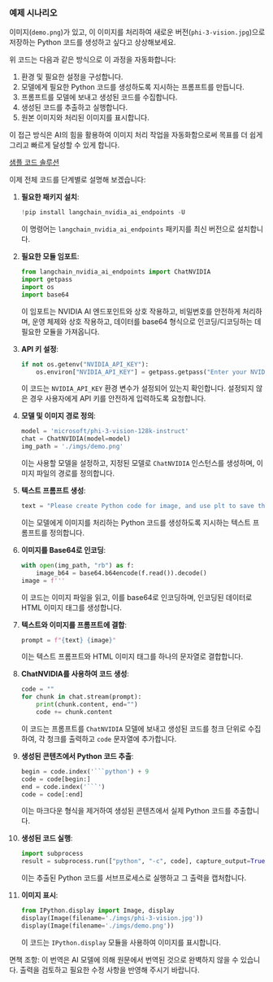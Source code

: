 ### 예제 시나리오

이미지(`demo.png`)가 있고, 이 이미지를 처리하여 새로운 버전(`phi-3-vision.jpg`)으로 저장하는 Python 코드를 생성하고 싶다고 상상해보세요.

위 코드는 다음과 같은 방식으로 이 과정을 자동화합니다:

1. 환경 및 필요한 설정을 구성합니다.
2. 모델에게 필요한 Python 코드를 생성하도록 지시하는 프롬프트를 만듭니다.
3. 프롬프트를 모델에 보내고 생성된 코드를 수집합니다.
4. 생성된 코드를 추출하고 실행합니다.
5. 원본 이미지와 처리된 이미지를 표시합니다.

이 접근 방식은 AI의 힘을 활용하여 이미지 처리 작업을 자동화함으로써 목표를 더 쉽게 그리고 빠르게 달성할 수 있게 합니다.

[샘플 코드 솔루션](../../../../code/06.E2E/E2E_Nvidia_NIM_Phi3_Vision.ipynb)

이제 전체 코드를 단계별로 설명해 보겠습니다:

1. **필요한 패키지 설치**:
    ```python
    !pip install langchain_nvidia_ai_endpoints -U
    ```
    이 명령어는 `langchain_nvidia_ai_endpoints` 패키지를 최신 버전으로 설치합니다.

2. **필요한 모듈 임포트**:
    ```python
    from langchain_nvidia_ai_endpoints import ChatNVIDIA
    import getpass
    import os
    import base64
    ```
    이 임포트는 NVIDIA AI 엔드포인트와 상호 작용하고, 비밀번호를 안전하게 처리하며, 운영 체제와 상호 작용하고, 데이터를 base64 형식으로 인코딩/디코딩하는 데 필요한 모듈을 가져옵니다.

3. **API 키 설정**:
    ```python
    if not os.getenv("NVIDIA_API_KEY"):
        os.environ["NVIDIA_API_KEY"] = getpass.getpass("Enter your NVIDIA API key: ")
    ```
    이 코드는 `NVIDIA_API_KEY` 환경 변수가 설정되어 있는지 확인합니다. 설정되지 않은 경우 사용자에게 API 키를 안전하게 입력하도록 요청합니다.

4. **모델 및 이미지 경로 정의**:
    ```python
    model = 'microsoft/phi-3-vision-128k-instruct'
    chat = ChatNVIDIA(model=model)
    img_path = './imgs/demo.png'
    ```
    이는 사용할 모델을 설정하고, 지정된 모델로 `ChatNVIDIA` 인스턴스를 생성하며, 이미지 파일의 경로를 정의합니다.

5. **텍스트 프롬프트 생성**:
    ```python
    text = "Please create Python code for image, and use plt to save the new picture under imgs/ and name it phi-3-vision.jpg."
    ```
    이는 모델에게 이미지를 처리하는 Python 코드를 생성하도록 지시하는 텍스트 프롬프트를 정의합니다.

6. **이미지를 Base64로 인코딩**:
    ```python
    with open(img_path, "rb") as f:
        image_b64 = base64.b64encode(f.read()).decode()
    image = f'''
    ```
    이 코드는 이미지 파일을 읽고, 이를 base64로 인코딩하며, 인코딩된 데이터로 HTML 이미지 태그를 생성합니다.

7. **텍스트와 이미지를 프롬프트에 결합**:
    ```python
    prompt = f"{text} {image}"
    ```
    이는 텍스트 프롬프트와 HTML 이미지 태그를 하나의 문자열로 결합합니다.

8. **ChatNVIDIA를 사용하여 코드 생성**:
    ```python
    code = ""
    for chunk in chat.stream(prompt):
        print(chunk.content, end="")
        code += chunk.content
    ```
    이 코드는 프롬프트를 `ChatNVIDIA` 모델에 보내고 생성된 코드를 청크 단위로 수집하여, 각 청크를 출력하고 `code` 문자열에 추가합니다.

9. **생성된 콘텐츠에서 Python 코드 추출**:
    ```python
    begin = code.index('```python') + 9
    code = code[begin:]
    end = code.index('```')
    code = code[:end]
    ```
    이는 마크다운 형식을 제거하여 생성된 콘텐츠에서 실제 Python 코드를 추출합니다.

10. **생성된 코드 실행**:
    ```python
    import subprocess
    result = subprocess.run(["python", "-c", code], capture_output=True)
    ```
    이는 추출된 Python 코드를 서브프로세스로 실행하고 그 출력을 캡처합니다.

11. **이미지 표시**:
    ```python
    from IPython.display import Image, display
    display(Image(filename='./imgs/phi-3-vision.jpg'))
    display(Image(filename='./imgs/demo.png'))
    ```
    이 코드는 `IPython.display` 모듈을 사용하여 이미지를 표시합니다.

면책 조항: 이 번역은 AI 모델에 의해 원문에서 번역된 것으로 완벽하지 않을 수 있습니다.
출력을 검토하고 필요한 수정 사항을 반영해 주시기 바랍니다.